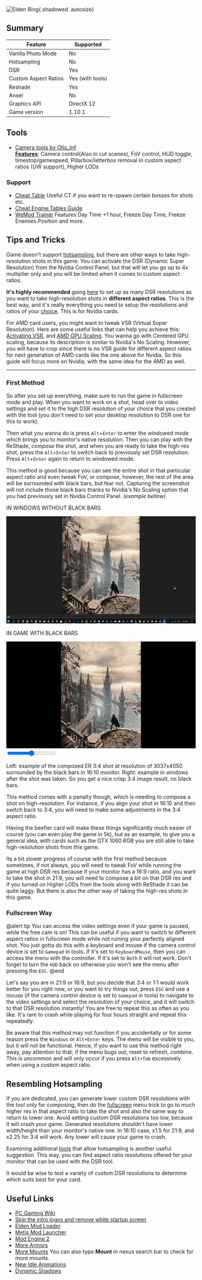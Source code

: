 ![Elden Ring](Images\eldenring_header.png "Shot by StephenCalic"){.shadowed .autosize}

## Summary

Feature | Supported
--|--
Vanilla Photo Mode | No
Hotsampling | No
DSR | Yes
Custom Aspect Ratios | Yes (with tools)
Reshade | Yes
Ansel | No
Graphics API | DirectX 12
Game version | 1.10.1
 
## Tools

* [Camera tools by Otis_Inf](https://patreon.com/Otis_Inf)  
**[Features](https://opm.fransbouma.com/Cameras/eldenring.htm)**: Camera control(Also in cut scenes), FoV control, HUD toggle, timestop/gamespeed, Pillarbox/letterbox removal in custom aspect ratios (UW support), Higher LODs

### Support
* [Cheat Table](https://www.nexusmods.com/eldenring/mods/48?tab=files) Useful CT if you want to re-spawn certain bosses for shots etc.
* [Cheat Engine Tables Guide](../GeneralGuides/cheat_engine_tables.htm)
* [WeMod Trainer](https://www.wemod.com/cheats/elden-ring-trainers) Features Day Time +1 hour, Freeze Day Time, Freeze Enemies Position and more.

## Tips and Tricks

Game doesn't support [hotsampling](../basics.htm#hotsampling), but there are other ways to take high-resolution shots in this game. 
You can activate the DSR (Dynamic Super Resolution) from the Nvidia Control Panel, but that will let you go up to 4x multiplier only and you will be limited when it comes to custom aspect ratios.

**It's highly recommended** going [here](../GeneralGuides/custom_dsr_resolutions.htm) to set up as many DSR resolutions as you want to take high-resolution shots in **different aspect ratios**. This is the best way, and it's really everything you need to setup the resolutions and ratios of your [choice](https://i.imgur.com/gfPhRCN.png). This is for Nvidia cards.

For AMD card users, you might want to tweak VSR (Virtual Super Resolution). Here are some useful links that can help you achieve this: [Activating VSR](https://www.amd.com/en/support/kb/faq/dh-010), and [AMD GPU Scaling](https://www.amd.com/en/support/kb/faq/dh2-019). You wanna go with Centered GPU scaling, because its description is similar to Nvidia's No Scaling. However, you will have to crop since there is no VSR guide for different aspect ratios for next generation of AMD cards like the one above for Nvidia. So this guide will focus more on Nvidia, with the same idea for the AMD as well.

___
### First Method
So after you set up everything, make sure to run the game in fullscreen mode and play. When you want to work on a shot, head over to video settings and set it to the high DSR resolution of your choice that you created with the tool (you don't need to set your desktop resolution to DSR one for this to work). 

Then what you wanna do is press `Alt`+`Enter` to enter the windowed mode which brings you to monitor's native resolution. Then you can play with the ReShade, *compose* the shot, and when you are ready to take the high-res shot, press the `Alt`+`Enter` to switch back to previously set DSR resolution. 
Press `Alt`+`Enter` again to return to windowed mode. 

This method is good because you can see the entire shot in that particular aspect ratio and even tweak FoV, or compose, however, the rest of the area will be surrounded with black bars, but fear not. Capturing the screenshot will not include those black bars thanks to Nvidia's No Scaling option that you had previously set in Nvidia Control Panel. *(example bellow)*


<div class="slider container" style="aspect-ratio: 16/9">
  <div class="slider__img slider__img-after">
    <p>IN WINDOWS WITHOUT BLACK BARS</p>
    <img src="../Images/EldenRingGuide/EldenRingWindowsPhotoView.jpg" />
  </div>
  <div class="slider__img slider__img-before">
    <p>IN GAME WITH BLACK BARS</p>
    <img src="../Images/EldenRingGuide/EldenRingBlackBars.jpg" />
  </div>
  <input type="range" min="0" max="100" value="50" step="0.01" 
    id="slider" class="slider__input" 
    autocomplete="off" onwheel="this.blur()" 
  />
</div>
<div class="figure"><p>Left: example of the composed ER 3:4 shot at resolution of 3037x4050 surrounded by the black bars in 16:10 monitor. Right: example in windows after the shot was taken. So you get a nice crisp 3:4 image result, no black bars.</p></div>

This method comes with a penalty though, which is needing to compose a shot on high-resolution. For instance, if you align your shot in 16:10 and then switch back to 3:4, you will need to make some adjustments in the 3:4 aspect ratio.

Having the beefier card will make these things significantly much easier of course (you can even play the game in 5k), but as an example, to give you a general idea, with cards such as the GTX 1060 6GB you are still able to take high-resolution shots from this game. 

Its a bit slower progress of course with the first method because sometimes, if not always, you will need to tweak FoV while running the game at high DSR res because if your monitor has a 16:9 ratio, and you want to take the shot in 21:9, you will need to compose a bit on that DSR res and if you turned on Higher LODs from the tools along with ReShade it can be quite laggy. But there is also the other way of taking the high-res shots in this game.

### Fullscreen Way
@alert tip
You can access the video settings even if your game is paused, while the free cam is on! This can be useful if you want to switch to different aspect ratios in fullscreen mode while not ruining your perfectly aligned shot. You just gotta do this with a keyboard and mouse if the camera control device is set to `Gamepad` in tools. If it's set to `KeyboardMouse`, then you can access the menu with the controller. If it's set to `Both` it will not work. Don't forget to turn the `HUD` back on otherwise you won't see the menu after pressing the `ESC`.
@end

Let's say you are in 21:9 or 16:9, but you decide that 3:4 or 1:1 would work better for you right now, or you want to try things out, press `ESC` and use a mouse (if the camera control device is set to `Gamepad` in tools) to navigate to the video settings and select the resolution of your choice, and it will switch to that DSR resolution instantly! You are free to repeat this as often as you like. It's rare to crash while playing for four hours straight and repeat this repeatedly.

Be aware that this method may not function if you accidentally or for some reason press the `Windows` or `Alt+Enter` keys. The menu will be visible to you, but it will not be functional. Hence, if you want to use this method right away, pay attention to that; if the menu bugs out, reset to refresh, combine. This is uncommon and will only occur if you press `Alt+Tab` excessively when using a custom aspect ratio.

## Resembling Hotsampling

If you are dedicated, you can generate lower custom DSR resolutions with the tool only for composing, then do the [fullscreen](../GameGuides/EldenRing.htm#fullscreen-way) menu trick to go to much higher res in that aspect ratio to take the shot and also the same way to return to lower one. Avoid setting custom DSR resolutions too low, because it will crash your game. Generated resolutions shouldn't have lower width/height than your monitor's native one. In 16:10 case, x1.5 for 21:9, and x2.25 for 3:4 will work. Any lower will cause your game to crash.

Examining additional [tools](https://i.imgur.com/dRk02S8.png) that allow hotsampling is another useful suggestion. This way, you can find aspect ratio resolutions offered for your monitor that can be used with the DSR tool.

It would be wise to test a variety of custom DSR resolutions to determine which suits best for your card.

## Useful Links

* [PC Gaming Wiki](https://www.pcgamingwiki.com/wiki/Elden_Ring)
* [Skip the intro logos and remove white startup screen](https://www.nexusmods.com/eldenring/mods/421)
* [Elden Mod Loader](https://www.nexusmods.com/eldenring/mods/117)
* [Metis Mod Launcher](https://www.nexusmods.com/eldenring/mods/117) 
* [Mod Engine 2](https://github.com/soulsmods/ModEngine2/releases)
* [More Armors](https://www.patreon.com/MaxTheMiracle)
* [More Mounts](https://www.nexusmods.com/eldenring/mods/991) You can also type **Mount** in nexus search bar to check for more mounts.
* [New Idle Animations](https://www.nexusmods.com/eldenring/mods/2397)
* [Dynamic Shadows](https://www.nexusmods.com/eldenring/mods/991) 

